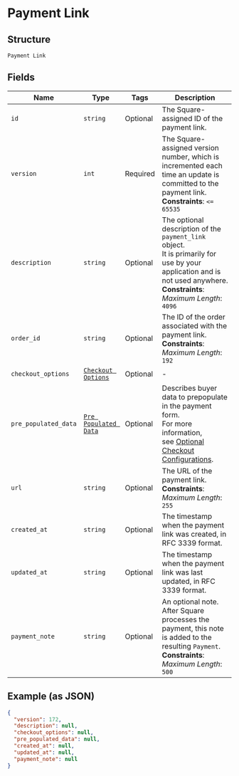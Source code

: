 
# Payment Link

## Structure

`Payment Link`

## Fields

| Name | Type | Tags | Description |
|  --- | --- | --- | --- |
| `id` | `string` | Optional | The Square-assigned ID of the payment link. |
| `version` | `int` | Required | The Square-assigned version number, which is incremented each time an update is committed to the payment link.<br>**Constraints**: `<= 65535` |
| `description` | `string` | Optional | The optional description of the `payment_link` object.<br>It is primarily for use by your application and is not used anywhere.<br>**Constraints**: *Maximum Length*: `4096` |
| `order_id` | `string` | Optional | The ID of the order associated with the payment link.<br>**Constraints**: *Maximum Length*: `192` |
| `checkout_options` | [`Checkout Options`](../../doc/models/checkout-options.md) | Optional | - |
| `pre_populated_data` | [`Pre Populated Data`](../../doc/models/pre-populated-data.md) | Optional | Describes buyer data to prepopulate in the payment form.<br>For more information,<br>see [Optional Checkout Configurations](https://developer.squareup.com/docs/checkout-api/optional-checkout-configurations). |
| `url` | `string` | Optional | The URL of the payment link.<br>**Constraints**: *Maximum Length*: `255` |
| `created_at` | `string` | Optional | The timestamp when the payment link was created, in RFC 3339 format. |
| `updated_at` | `string` | Optional | The timestamp when the payment link was last updated, in RFC 3339 format. |
| `payment_note` | `string` | Optional | An optional note. After Square processes the payment, this note is added to the<br>resulting `Payment`.<br>**Constraints**: *Maximum Length*: `500` |

## Example (as JSON)

```json
{
  "version": 172,
  "description": null,
  "checkout_options": null,
  "pre_populated_data": null,
  "created_at": null,
  "updated_at": null,
  "payment_note": null
}
```

